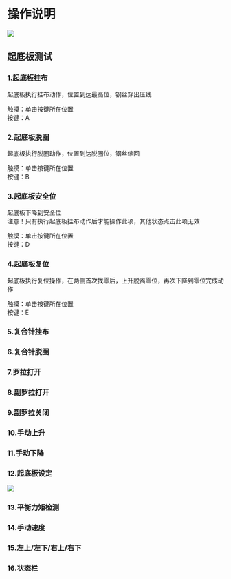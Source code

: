 # 操作说明

![](../.gitbook/assets/qi-di-ban-ce-shi%20%281%29.jpg)

## 起底板测试

### 1.起底板挂布

起底板执行挂布动作，位置到达最高位，钢丝穿出压线

触摸：单击按键所在位置  
按键：A

### 2.起底板脱圈

起底板执行脱圈动作，位置到达脱圈位，钢丝缩回

触摸：单击按键所在位置  
按键：B

### 3.起底板安全位

起底板下降到安全位  
注意！只有执行起底板挂布动作后才能操作此项，其他状态点击此项无效

触摸：单击按键所在位置  
按键：D

### 4.起底板复位

起底板执行复位操作，在两侧首次找零后，上升脱离零位，再次下降到零位完成动作

触摸：单击按键所在位置  
按键：E

### 5.复合针挂布



### 6.复合针脱圈

### 7.罗拉打开

### 8.副罗拉打开

### 9.副罗拉关闭

### 10.手动上升

### 11.手动下降

### 12.起底板设定

![](../.gitbook/assets/qi-di-ban-wei-zhi-she-zhi.jpg)

### 13.平衡力矩检测

### 14.手动速度

### 15.左上/左下/右上/右下

### 16.状态栏



